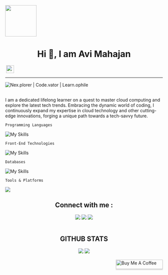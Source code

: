 <div style="display: flex; flex-direction: column;">
  <img align="left" src="https://cdn.dribbble.com/users/1277312/screenshots/14733298/media/39b1045e593737587dd60e42c8422d1f.gif" width="100"/>
  <h1 align="center">Hi 👋, I am <b>Avi Mahajan</b></h1>
  <img align="right" src="https://komarev.com/ghpvc/?username=ItsKishnA&color=red&label=Profile+Views&style=for-the-badge" height=25px/>
</div>
<hr/>
<!-- <img src="https://user-images.githubusercontent.com/73097560/115834477-dbab4500-a447-11eb-908a-139a6edaec5c.gif"> -->

<div style="display:flex;">
  <img align="center" src="https://readme-typing-svg.herokuapp.com/?lines=%20Nex.plorer;%20Code.vator;%20Learn.ophile&font=Comfortaa" alt=" Nex.plorer | Code.vator | Learn.ophile " />
</div>

<br/>

<section>
<p>
  I am a dedicated lifelong learner on a quest to master cloud computing and explore the latest tech trends. Embracing the dynamic world of coding, I continuously expand my expertise in cloud technology and other cutting-edge innovations, forging a unique path towards a tech-savvy future.
</p>
</section>

```Programming Languages```

![My Skills](https://skills.thijs.gg/icons?i=cpp,c,js,python&theme=dark&perline=4)

```Front-End Technologies```

![My Skills](https://skills.thijs.gg/icons?i=react,html,css&theme=dark&perline=4)

```Databases```

![My Skills](https://skills.thijs.gg/icons?i=mysql,postgresql,oracle&theme=dark&perline=4)

```Tools & Platforms```

<div><img src="https://skills.thijs.gg/icons?i=powershell,vscode,git,github,aws,figma,photoshop&theme=dark&perline=4"/></div>
<!-- ![My Skills](https://skills.thijs.gg/icons?i=powershell,vscode,git,github,aws,figma,photoshop&theme=dark&perline=6) -->

<h2 align="center">Connect with me :</h2>
<div align="center">
  <a href="https://www.discord.com/users/el.avi.ator" target="_blank"><img src="https://img.shields.io/static/v1?style=for-the-badge&message=Discord&color=5865F2&logo=Discord&logoColor=FFFFFF&label"/></a>
  <a href="https://www.linkedin.com/in/avi-mahajan-62a10a247/" target="_blank"><img src="https://img.shields.io/static/v1?style=for-the-badge&message=LinkedIn&color=0A66C2&logo=LinkedIn&logoColor=FFFFFF&label"/></a>
  <a href="https://twitter.com/Kishna2401" target="_blank"><img src="https://img.shields.io/static/v1?style=for-the-badge&message=Twitter&color=1D9BF0&logo=Twitter&logoColor=FFFFFF&label"/></a>
  <br/>
</div>

<!--
<ul>
  <li><a href="mailto:kishnayc@gmail.com">Mail</a></li>
  <li><a href="https://www.linkedin.com/in/avi-mahajan-62a10a247/">LinkedIn</a></li>
  <li><a href="https://twitter.com/Kishna2401">Twitter</a></li>
</ul>
-->
<!--
<div>
  <img align="center" src="https://github-readme-stats.vercel.app/api?username=ItsKishnA&show_icons=true&theme=gotham"/>
  <img align="center" src="https://github-readme-stats.vercel.app/api?username=ItsKishnA&show_icons=true&theme=dracula&hide=stars,issues"/>
</div>
-->

<br/>

<h2 align="center">GITHUB STATS</h2>
<div align="center">
  <img src="https://github-readme-stats.vercel.app/api?username=ItsKishnA&theme=dark&hide=prs,contribs&rank_icon=github&card_width=450"/>
  <img src="https://github-readme-streak-stats.herokuapp.com?user=ItsKishnA&theme=dark&card_width=450"/>
</div>

<!--
📊 &nbsp;**This week I spent my time on**
![Wakatime stats](https://github-readme-stats-taupe-two.vercel.app/api/wakatime?username=el_avi_ator&hide_title=true&hide_border=true&langs_count=5&bg_color=00000000&text_color=777)
-->

<br/>

<!--buy me a coffee tag at right-->
<div >
  <a href="https://www.buymeacoffee.com/el.AvI.ator">
    <img align="right" src="https://www.buymeacoffee.com/assets/img/custom_images/orange_img.png" alt="Buy Me A Coffee" style="height: 30px !important;width: 150px !important;box-shadow: 0px 3px 2px 0px rgba(190, 190, 190, 0.5) !important;-webkit-box-shadow: 0px 3px 2px 0px rgba(190, 190, 190, 0.5) !important;" />
  </a>
</div>